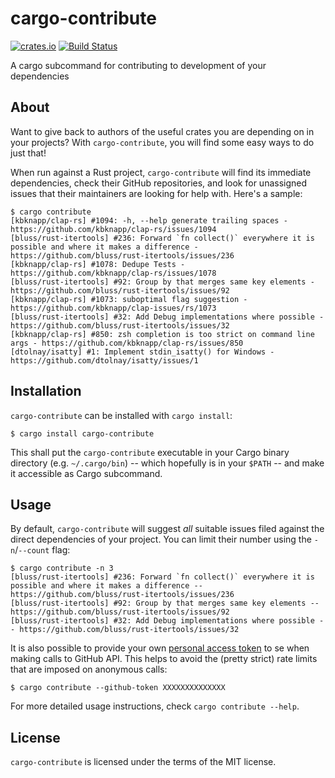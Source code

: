 # cargo-contribute

[![crates.io](https://img.shields.io/crates/v/cargo-contribute.svg)](https://crates.io/crates/cargo-contribute)
[![Build Status](https://travis-ci.org/Xion/cargo-contribute.svg?branch=master)](https://travis-ci.org/Xion/cargo-contribute)

A cargo subcommand for contributing to development of your dependencies

## About

Want to give back to authors of the useful crates you are depending on in your projects?
With `cargo-contribute`, you will find some easy ways to do just that!

When run against a Rust project, `cargo-contribute` will find its immediate dependencies,
check their GitHub repositories, and look for unassigned issues that their maintainers are looking for help with.
Here's a sample:

    $ cargo contribute
    [kbknapp/clap-rs] #1094: -h, --help generate trailing spaces - https://github.com/kbknapp/clap-rs/issues/1094
    [bluss/rust-itertools] #236: Forward `fn collect()` everywhere it is possible and where it makes a difference - https://github.com/bluss/rust-itertools/issues/236
    [kbknapp/clap-rs] #1078: Dedupe Tests - https://github.com/kbknapp/clap-rs/issues/1078
    [bluss/rust-itertools] #92: Group by that merges same key elements - https://github.com/bluss/rust-itertools/issues/92
    [kbknapp/clap-rs] #1073: suboptimal flag suggestion - https://github.com/kbknapp/clap-issues/rs/1073
    [bluss/rust-itertools] #32: Add Debug implementations where possible - https://github.com/bluss/rust-itertools/issues/32
    [kbknapp/clap-rs] #850: zsh completion is too strict on command line args - https://github.com/kbknapp/clap-rs/issues/850
    [dtolnay/isatty] #1: Implement stdin_isatty() for Windows - https://github.com/dtolnay/isatty/issues/1

## Installation

`cargo-contribute` can be installed with `cargo install`:

    $ cargo install cargo-contribute

This shall put the `cargo-contribute` executable in your Cargo binary directory
(e.g. `~/.cargo/bin`) -- which hopefully is in your `$PATH` -- and make it accessible as Cargo subcommand.

## Usage

By default, `cargo-contribute` will suggest _all_ suitable issues filed against the direct dependencies
of your project. You can limit their number using the `-n`/`--count` flag:

    $ cargo contribute -n 3
    [bluss/rust-itertools] #236: Forward `fn collect()` everywhere it is possible and where it makes a difference -- https://github.com/bluss/rust-itertools/issues/236
    [bluss/rust-itertools] #92: Group by that merges same key elements -- https://github.com/bluss/rust-itertools/issues/92
    [bluss/rust-itertools] #32: Add Debug implementations where possible -- https://github.com/bluss/rust-itertools/issues/32

It is also possible to provide your own [personal access token](https://github.com/settings/tokens)
to se when making calls to GitHub API.
This helps to avoid the (pretty strict) rate limits that are imposed on anonymous calls:

    $ cargo contribute --github-token XXXXXXXXXXXXXX

For more detailed usage instructions, check `cargo contribute --help`.

## License

`cargo-contribute` is licensed under the terms of the MIT license.
